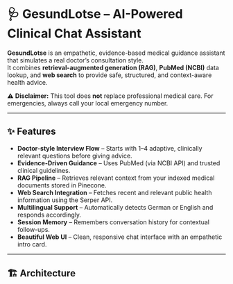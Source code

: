# 🩺 GesundLotse – AI-Powered Clinical Chat Assistant

**GesundLotse** is an empathetic, evidence-based medical guidance assistant that simulates a real doctor’s consultation style.  
It combines **retrieval-augmented generation (RAG)**, **PubMed (NCBI)** data lookup, and **web search** to provide safe, structured, and context-aware health advice.

⚠ **Disclaimer:** This tool does **not** replace professional medical care. For emergencies, always call your local emergency number.

---

## ✨ Features

- **Doctor-style Interview Flow** – Starts with 1–4 adaptive, clinically relevant questions before giving advice.
- **Evidence-Driven Guidance** – Uses PubMed (via NCBI API) and trusted clinical guidelines.
- **RAG Pipeline** – Retrieves relevant context from your indexed medical documents stored in Pinecone.
- **Web Search Integration** – Fetches recent and relevant public health information using the Serper API.
- **Multilingual Support** – Automatically detects German or English and responds accordingly.
- **Session Memory** – Remembers conversation history for contextual follow-ups.
- **Beautiful Web UI** – Clean, responsive chat interface with an empathetic intro card.

---

## 🏗 Architecture
